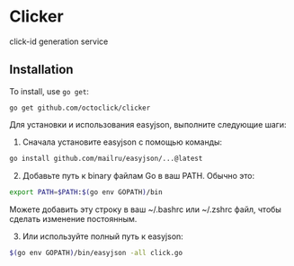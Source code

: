 # Clicker

click-id generation service

## Installation

To install, use `go get`:

```shell
go get github.com/octoclick/clicker
```

Для установки и использования easyjson, выполните следующие шаги:

1. Сначала установите easyjson с помощью команды:

```bash
go install github.com/mailru/easyjson/...@latest
```

2. Добавьте путь к binary файлам Go в ваш PATH. Обычно это:

```bash
export PATH=$PATH:$(go env GOPATH)/bin
```

Можете добавить эту строку в ваш ~/.bashrc или ~/.zshrc файл, чтобы сделать изменение постоянным.

3. Или используйте полный путь к easyjson:

```bash
$(go env GOPATH)/bin/easyjson -all click.go
```
